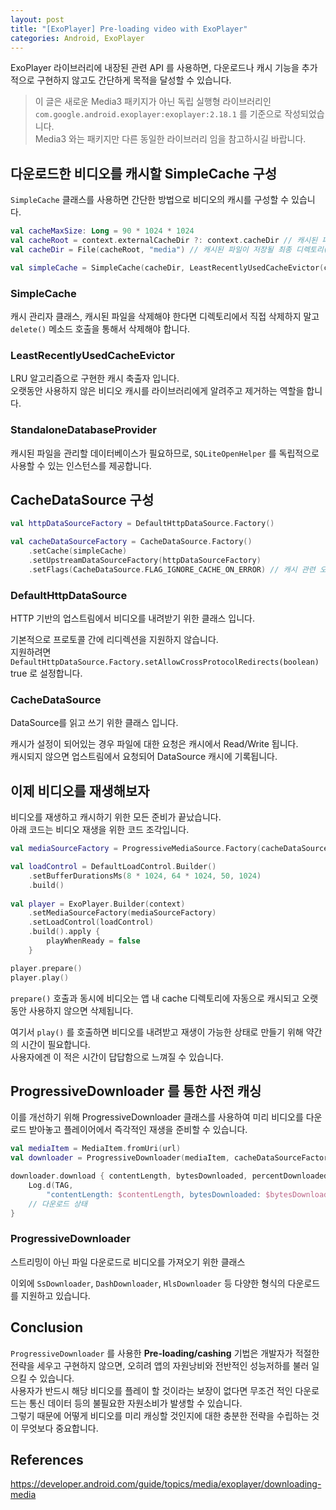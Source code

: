 ```yaml
---
layout: post
title: "[ExoPlayer] Pre-loading video with ExoPlayer"
categories: Android, ExoPlayer
---
```


ExoPlayer 라이브러리에 내장된 관련 API 를 사용하면, 다운로드나 캐시 기능을 추가적으로 구현하지 않고도 간단하게 목적을 달성할 수 있습니다.

> 이 글은 새로운 Media3 패키지가 아닌 독립 실행형 라이브러리인 `com.google.android.exoplayer:exoplayer:2.18.1` 를 기준으로 작성되었습니다.  
Media3 와는 패키지만 다른 동일한 라이브러리 임을 참고하시길 바랍니다.

## 다운로드한 비디오를 캐시할 SimpleCache 구성

`SimpleCache` 클래스를 사용하면 간단한 방법으로 비디오의 캐시를 구성할 수 있습니다. 

~~~kotlin
val cacheMaxSize: Long = 90 * 1024 * 1024
val cacheRoot = context.externalCacheDir ?: context.cacheDir // 캐시된 파일이 저장될 디렉토리의 루트
val cacheDir = File(cacheRoot, "media") // 캐시된 파일이 저장될 최종 디렉토리(media)

val simpleCache = SimpleCache(cacheDir, LeastRecentlyUsedCacheEvictor(cacheMaxSize), StandaloneDatabaseProvider(context)) // 하나의 인스턴스만 하용하므로 싱글톤 패턴의 Wrapper를 구성하는 것을 권장
~~~

### SimpleCache

캐시 관리자 클래스, 캐시된 파일을 삭제해야 한다면 디렉토리에서 직접 삭제하지 말고 `delete()` 메소드 호출을 통해서 삭제해야 합니다.

### LeastRecentlyUsedCacheEvictor

LRU 알고리즘으로 구현한 캐시 축출자 입니다.  
오랫동안 사용하지 않은 비디오 캐시를 라이브러리에게 알려주고 제거하는 역할을 합니다.

### StandaloneDatabaseProvider

캐시된 파일을 관리할 데이터베이스가 필요하므로, `SQLiteOpenHelper` 를 독립적으로 사용할 수 있는 인스턴스를 제공합니다.

## CacheDataSource 구성

~~~kotlin
val httpDataSourceFactory = DefaultHttpDataSource.Factory()

val cacheDataSourceFactory = CacheDataSource.Factory()
    .setCache(simpleCache)
    .setUpstreamDataSourceFactory(httpDataSourceFactory)
    .setFlags(CacheDataSource.FLAG_IGNORE_CACHE_ON_ERROR) // 캐시 관련 오류 발생 후 캐시에 대한 무시 허용
~~~

### DefaultHttpDataSource

HTTP 기반의 업스트림에서 비디오를 내려받기 위한 클래스 입니다.  

기본적으로 프로토콜 간에 리디렉션을 지원하지 않습니다.  
지원하려면 `DefaultHttpDataSource.Factory.setAllowCrossProtocolRedirects(boolean)` true 로 설정합니다.

### CacheDataSource

DataSource를 읽고 쓰기 위한 클래스 입니다.

캐시가 설정이 되어있는 경우 파일에 대한 요청은 캐시에서 Read/Write 됩니다.  
캐시되지 않으면 업스트림에서 요청되어 DataSource 캐시에 기록됩니다.

## 이제 비디오를 재생해보자

비디오를 재생하고 캐시하기 위한 모든 준비가 끝났습니다.  
아래 코드는 비디오 재생을 위한 코드 조각입니다.

~~~kotlin
val mediaSourceFactory = ProgressiveMediaSource.Factory(cacheDataSourceFactory)

val loadControl = DefaultLoadControl.Builder()
    .setBufferDurationsMs(8 * 1024, 64 * 1024, 50, 1024)
    .build()
    
val player = ExoPlayer.Builder(context)
    .setMediaSourceFactory(mediaSourceFactory)
    .setLoadControl(loadControl)
    .build().apply {
        playWhenReady = false
    }

player.prepare()
player.play()
~~~

`prepare()` 호출과 동시에 비디오는 앱 내 cache 디렉토리에 자동으로 캐시되고 오랫동안 사용하지 않으면 삭제됩니다.

여기서 `play()` 를 호출하면 비디오를 내려받고 재생이 가능한 상태로 만들기 위해 약간의 시간이 필요합니다.  
사용자에겐 이 적은 시간이 답답함으로 느껴질 수 있습니다.

## ProgressiveDownloader 를 통한 사전 캐싱

이를 개선하기 위해 ProgressiveDownloader 클래스를 사용하여 미리 비디오를 다운로드 받아놓고 플레이어에서 즉각적인 재생을 준비할 수 있습니다.

~~~kotlin
val mediaItem = MediaItem.fromUri(url)
val downloader = ProgressiveDownloader(mediaItem, cacheDataSourceFactory)

downloader.download { contentLength, bytesDownloaded, percentDownloaded ->
    Log.d(TAG,
        "contentLength: $contentLength, bytesDownloaded: $bytesDownloaded, percentDownloaded: $percentDownloaded")
    // 다운로드 상태
}
~~~

### ProgressiveDownloader

스트리밍이 아닌 파일 다운로드로 비디오를 가져오기 위한 클래스

이외에 `SsDownloader`, `DashDownloader`, `HlsDownloader` 등 다양한 형식의 다운로드를 지원하고 있습니다.

## Conclusion

`ProgressiveDownloader` 를 사용한 **Pre-loading/cashing** 기법은 개발자가 적절한 전략을 세우고 구현하지 않으면, 오히려 앱의 자원낭비와 전반적인 성능저하를 불러 일으킬 수 있습니다.  
사용자가 반드시 해당 비디오를 플레이 할 것이라는 보장이 없다면 무조건 적인 다운로드는 통신 데이터 등의 불필요한 자원소비가 발생할 수 있습니다.  
그렇기 때문에 어떻게 비디오를 미리 캐싱할 것인지에 대한 충분한 전략을 수립하는 것이 무엇보다 중요합니다.

## References

https://developer.android.com/guide/topics/media/exoplayer/downloading-media





